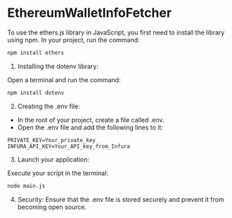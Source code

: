 # EthereumWalletInfoFetcher

To use the ethers.js library in JavaScript, you first need to install the library using npm. In your project, run the command:  

```bash
npm install ethers
```

1. Installing the dotenv library:

Open a terminal and run the command:
  ```bash
  npm install dotenv
  ```

2. Creating the .env file:

  - In the root of your project, create a file called .env.
  - Open the .env file and add the following lines to it:
  ```env
  PRIVATE_KEY=Your_private_key
  INFURA_API_KEY=Your_API_key_from_Infura
  ```

3. Launch your application:

Execute your script in the terminal:
  ```bash
  node main.js
  ```

4. Security:
   Ensure that the .env file is stored securely and prevent it from becoming open source.
